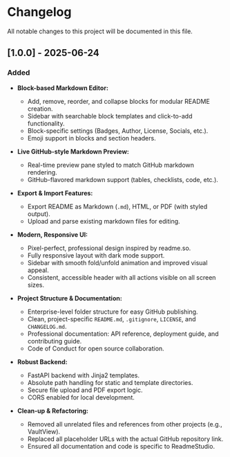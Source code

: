 # Changelog

All notable changes to this project will be documented in this file.

## [1.0.0] - 2025-06-24

### Added

- **Block-based Markdown Editor:**  
  - Add, remove, reorder, and collapse blocks for modular README creation.
  - Sidebar with searchable block templates and click-to-add functionality.
  - Block-specific settings (Badges, Author, License, Socials, etc.).
  - Emoji support in blocks and section headers.

- **Live GitHub-style Markdown Preview:**  
  - Real-time preview pane styled to match GitHub markdown rendering.
  - GitHub-flavored markdown support (tables, checklists, code, etc.).

- **Export & Import Features:**  
  - Export README as Markdown (`.md`), HTML, or PDF (with styled output).
  - Upload and parse existing markdown files for editing.

- **Modern, Responsive UI:**  
  - Pixel-perfect, professional design inspired by readme.so.
  - Fully responsive layout with dark mode support.
  - Sidebar with smooth fold/unfold animation and improved visual appeal.
  - Consistent, accessible header with all actions visible on all screen sizes.

- **Project Structure & Documentation:**  
  - Enterprise-level folder structure for easy GitHub publishing.
  - Clean, project-specific `README.md`, `.gitignore`, `LICENSE`, and `CHANGELOG.md`.
  - Professional documentation: API reference, deployment guide, and contributing guide.
  - Code of Conduct for open source collaboration.

- **Robust Backend:**  
  - FastAPI backend with Jinja2 templates.
  - Absolute path handling for static and template directories.
  - Secure file upload and PDF export logic.
  - CORS enabled for local development.

- **Clean-up & Refactoring:**  
  - Removed all unrelated files and references from other projects (e.g., VaultView).
  - Replaced all placeholder URLs with the actual GitHub repository link.
  - Ensured all documentation and code is specific to ReadmeStudio. 